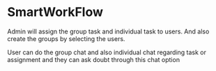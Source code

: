 # SmartWorkFlow

Admin will assign the group task and individual task to users. And also create the groups by selecting the users.

User can do the group chat and also individual chat regarding task or assignment and they can ask doubt through this chat option 

